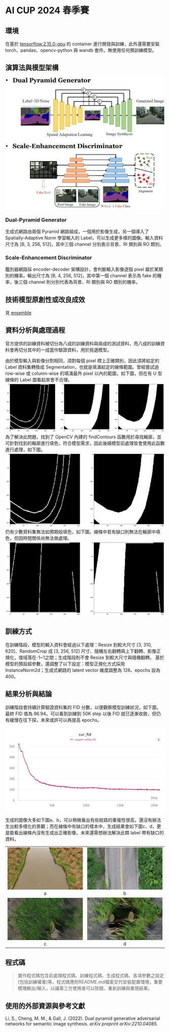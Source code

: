 # AI CUP 2024 春季賽
## 環境

在基於 [tensorflow:2.15.0-gpu](https://hub.docker.com/layers/tensorflow/tensorflow/2.15.0-gpu/images/sha256-66b44c162783bb92ab6f44c1b38bcdfef70af20937089deb7bc20a4f3d7e5491?context=explore) 的 container 進行開發與訓練，此外還需要安裝 torch、pandas、opencv-python 與 wandb 套件。無使用任何預訓練模型。

## 演算法與模型架構

![architecture](./figs/architecture.JPG)

### Dual-Pyramid Generator
生成式網路由兩個 Pyramid 網路組成，一個用於影像生成，另一個導入了 Spatially-Adaptive Norm 學習輸入的 Label，可以生成更多樣的圖像。輸入資料尺寸為 [B, 3, 256, 512]，其中三個 channel 分別表示背景、RI 類別與 RO 類別。

### Scale-Enhancement Discriminator
鑑別器網路採 encoder-decoder 架構設計，會判斷輸入影像逐個 pixel 屬於某類別的機率。輸出尺寸為 [B, 4, 256, 512]，其中第一個 channel 表示為 fake 的機率，後三個 channel 則分別代表為背景、RI 類別與 RO 類別的機率。

## 技術模型原創性或改良成效

見 [ensemble](./ensemble.md)

<!-- 考量到 FID 的計算方式是基於 InceptionV3，因此在生成式網路的 Loss function 中加入 InceptionV3 Loss。會使用 InceptionV3 分別提取生成圖像與真實圖像的特徵，並計算兩特徵的 MAE，乘上權重後與原本的 Loss 相加。 -->

## 資料分析與處理過程

官方提供的訓練資料被切分為八成的訓練資料與兩成的測試資料，而八成的訓練資料會再切分其中的一成當作驗證資料，用於挑選模型。

由於模型輸入與影像分割相同，須對每個 pixel 標上正確類別，因此須將給定的 Label 資料集轉換成 Segmentation，也就是填滿給定的線條範圍。曾經嘗試過 row-wise 或 column-wise 的填滿最外 pixel 以內的範圍，如下圖，但在有 U 型線條的 Label 圖看起來會不合理。
![](./figs/label1.png)
為了解決此問題，找到了 OpenCV 內建的 findContours 函數用於尋找輪廓，並可針對找到的輪廓進行填色，符合模型需求，因此後續模型前處理皆會使用此函數進行處理，如下圖。
![](./figs/label2.png)
仍有少數資料集無法如預期般填色，如下圖。線條中若有缺口則無法在輪廓中填色，但因時間關係尚無法做處理。
![](./figs/label3.png)

## 訓練方式

在訓練階段，模型的輸入資料會經過以下處理：Resize 到較大尺寸 [3, 310, 620]、RandomCrop 成 [3, 256, 512] 尺寸、隨機左右翻轉與上下翻轉、影像正規化，值域落在-1~1之間；生成階段則不會 Resize 到較大尺寸與隨機翻轉。
基於模型的預設超參數，還調整了以下設定：模型正規化方式採用 InstanceNorm2d；生成式網路的 latent vector 維度調整為 128、epochs 設為 400。

## 結果分析與結論

訓練階段會持續計算驗證資料集的 FID 分數，以便觀察模型訓練狀況，如下圖，最終 FID 值為 96.94。可以看到訓練到 50K step 以後 FID 就已逐漸收斂，但仍有緩慢在往下探，未來或許可以再提高 epochs。

![](./figs/training%20FID.png)

生成的圖像大多如下圖a、b，可以稍微看出有些紋路的重複性很高，還沒有辦法生出較多樣化的景觀；而在線條中有缺口的樣本中，生成結果會如下圖c、d，更是能看出線條內沒有生成出正確影像，未來還需想辦法解決此類 label 帶有缺口的資料。

<table>
<tr>
<td align='center'><img src='./figs/PRI_RI_1000141.jpg'>a</td>
<td align='center'><img src='./figs/PRI_RO_1000547.jpg'>b</td>
</tr>
<tr>
<td align='center'><img src='./figs/PRI_RI_1000260.jpg'>c</td>
<td align='center'><img src='./figs/PRI_RI_1000261.jpg'>d</td>
</tr>
</table>


## 程式碼
> 實作程式碼包含前處理程式碼、訓練程式碼、生成程式碼、各項參數之設定(包括訓練權重)等。程式碼應附README.md檔案交代安裝配置環境，重要模塊輸出/輸入，以讓第三方使用者可以除錯、重新訓練與重現結果。


## 使用的外部資源與參考文獻
Li, S., Cheng, M. M., & Gall, J. (2022). Dual pyramid generative adversarial networks for semantic image synthesis. *arXiv preprint arXiv:2210.04085.*
